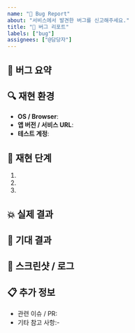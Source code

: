 ```yaml
---
name: "🐛 Bug Report"
about: "서비스에서 발견한 버그를 신고해주세요."
title: "🐛 버그 리포트"
labels: ["bug"]
assignees: ["@담당자"]
---
```


## 📌 버그 요약
<!-- 버그가 발생한 내용을 한 문장으로 요약해주세요. -->

## 🔍 재현 환경
- **OS / Browser**:
- **앱 버전 / 서비스 URL**:
- **테스트 계정**:

## 🐾 재현 단계
1. 
2. 
3. 

## 💥 실제 결과
<!-- 화면 캡처 또는 로그 첨부 -->

## 🎯 기대 결과
<!-- 어떤 동작이 예상되었는지 명확히 작성 -->

## 📸 스크린샷 / 로그
<!-- 가능하면 캡처나 콘솔 로그를 첨부해주세요 -->

## 📋 추가 정보
- 관련 이슈 / PR:
- 기타 참고 사항:- 
